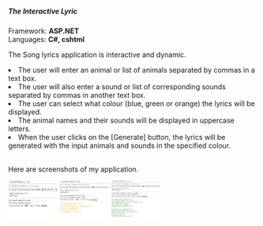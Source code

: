  <h5 class="w3-text-green"><b>The Interactive Lyric</b></h5>
     <p>Framework: <b> ASP.NET</b><br/>
     Languages: <b>C#, cshtml</b></p>
     <p>  The Song lyrics application is interactive and dynamic.<br/>
       <li>	The user will enter an animal or list of animals separated by commas in a text box.</li>
          <li>The user will also enter a sound or list of corresponding sounds separated by commas in another text box. </li>
<li>The user can select what colour (blue, green or orange) the lyrics will be displayed.</li>
<li>	The animal names and their sounds will be displayed in uppercase letters. </li>
<li>	When the user clicks on the [Generate] button, the lyrics will be generated with the input animals and sounds in the specified colour.</li><br>


<i class="fa fa-file-image-o"></i>  Here are screenshots of my application.
   
<img src="Images/sc1.png" alt="Norway" style="width:100px; height:80px" >

<img src="Images/sc2.png" alt="Norway" style="width:100px; height:80px" >

<img  src="Images/sc3.png" alt="Norway" style="width:100px; height:80px" >


